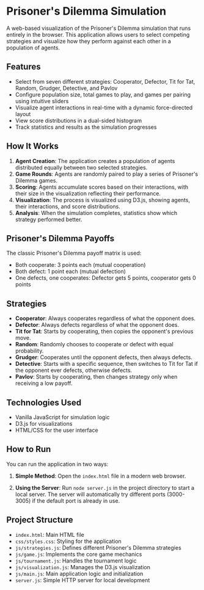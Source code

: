 # Prisoner's Dilemma Simulation

A web-based visualization of the Prisoner's Dilemma simulation that runs entirely in the browser. This application allows users to select competing strategies and visualize how they perform against each other in a population of agents.

## Features

- Select from seven different strategies: Cooperator, Defector, Tit for Tat, Random, Grudger, Detective, and Pavlov
- Configure population size, total games to play, and games per pairing using intuitive sliders
- Visualize agent interactions in real-time with a dynamic force-directed layout
- View score distributions in a dual-sided histogram
- Track statistics and results as the simulation progresses

## How It Works

1. **Agent Creation**: The application creates a population of agents distributed equally between two selected strategies.
2. **Game Rounds**: Agents are randomly paired to play a series of Prisoner's Dilemma games.
3. **Scoring**: Agents accumulate scores based on their interactions, with their size in the visualization reflecting their performance.
4. **Visualization**: The process is visualized using D3.js, showing agents, their interactions, and score distributions.
5. **Analysis**: When the simulation completes, statistics show which strategy performed better.

## Prisoner's Dilemma Payoffs

The classic Prisoner's Dilemma payoff matrix is used:

- Both cooperate: 3 points each (mutual cooperation)
- Both defect: 1 point each (mutual defection)
- One defects, one cooperates: Defector gets 5 points, cooperator gets 0 points

## Strategies

- **Cooperator**: Always cooperates regardless of what the opponent does.
- **Defector**: Always defects regardless of what the opponent does.
- **Tit for Tat**: Starts by cooperating, then copies the opponent's previous move.
- **Random**: Randomly chooses to cooperate or defect with equal probability.
- **Grudger**: Cooperates until the opponent defects, then always defects.
- **Detective**: Starts with a specific sequence, then switches to Tit for Tat if the opponent ever defects, otherwise defects.
- **Pavlov**: Starts by cooperating, then changes strategy only when receiving a low payoff.

## Technologies Used

- Vanilla JavaScript for simulation logic
- D3.js for visualizations
- HTML/CSS for the user interface

## How to Run

You can run the application in two ways:

1. **Simple Method**: Open the `index.html` file in a modern web browser.

2. **Using the Server**: Run `node server.js` in the project directory to start a local server. The server will automatically try different ports (3000-3005) if the default port is already in use.

## Project Structure

- `index.html`: Main HTML file
- `css/styles.css`: Styling for the application
- `js/strategies.js`: Defines different Prisoner's Dilemma strategies
- `js/game.js`: Implements the core game mechanics
- `js/tournament.js`: Handles the tournament logic
- `js/visualization.js`: Manages the D3.js visualization
- `js/main.js`: Main application logic and initialization
- `server.js`: Simple HTTP server for local development 
